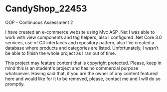 # CandyShop_22453
OOP - Continuous Assessment 2

I have created an e-commerce website using Mvc ASP .Net
I was able to work with view components and tag helpers, also I configured .Net Core 3.0 services, use of C# interfaces and repository pattern, also I’ve created a database where products and categories are listed. Unfortunately, I wasn’t be able to finish the whole project as I ran out of time.


This project may feature content that is copyright protected. Please, keep in mind this is an student's project and has no commercial purpose whatsoever. Having said that, if you are the owner of any content featured here and would like for it to be removed, please, contact me and I will do so promptly.
